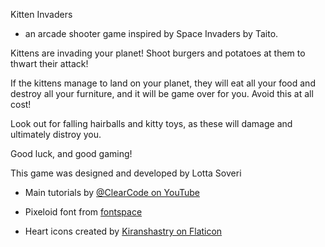 Kitten Invaders
- an arcade shooter game inspired by Space Invaders by Taito.

Kittens are invading your planet! Shoot burgers and potatoes at them to thwart their attack!

If the kittens manage to land on your planet, they will eat all your food and destroy all your furniture, and it will be game over for you.
Avoid this at all cost!

Look out for falling hairballs and kitty toys, as these will damage and ultimately distroy you.

Good luck, and good gaming!

This game was designed and developed by Lotta Soveri

- Main tutorials by <a href="https://www.youtube.com/@ClearCode" target ="_blank">@ClearCode on YouTube</a>

- Pixeloid font from <a href="https://www.fontspace.com/pixeloid-font-f69232" target ="_blank">fontspace</a>

- Heart icons created by <a href="https://www.flaticon.com/free-icons/heart" title="heart icons" target ="_blank">Kiranshastry on Flaticon</a>
